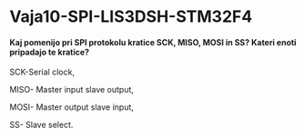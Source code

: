 # Vaja10-SPI-LIS3DSH-STM32F4
<h4> Kaj pomenijo pri SPI protokolu kratice SCK, MISO, MOSI in SS? Kateri enoti pripadajo te kratice? </h4>
<p> SCK-Serial clock, </p>
  <p> MISO- Master input slave output, </p>
  <p> MOSI- Master output slave input, </p> 
  <p> SS- Slave select. </p>
